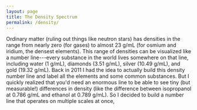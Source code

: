 ```yaml
---
layout: page
title: The Density Spectrum
permalink: /density/
---
```


Ordinary matter (ruling out things like neutron stars) has densities in the range from nearly zero (for gases) to almost 23 g/mL (for osmium and iridium, the densest elements).  This range of densities can be visualized like a number line---every substance in the world lives somewhere on that line, including water (1 g/mL), diamonds (3.51 g/mL), silver (10.49 g/mL), and gold (19.32 g/mL).  Back in 2011 I had the idea to actually build this density number line and label all the elements and some common substances.  But I quickly realized that you'd need an enormous line to be able to see tiny (but measurable!) differences in density (like the difference between isopropanol at 0.786 g/mL and ethanol at 0.789 g/mL).  So I decided to build a number line that operates on multiple scales at once, 

<script src="../assets/processing.js"></script>

<script type="text/processing" data-processing-target="processing-canvas">





boolean box1 = true;   // top
boolean box2 = true;
boolean box3 = true;
boolean box4 = true;   // bottom


int xmax = 700;  //1200
int ymax = 850;   //850
PFont f;
PFont fbold;
PFont fbig;
PFont fmedium;
int leftmargin = 50;
int topmargin = 175;
int linelength = xmax - leftmargin - 50;
int spacing = 200;
float line3y = topmargin + 3 * spacing;
float line2y = topmargin + 2 * spacing;
float line1y = topmargin + 1 * spacing;
float line0y = topmargin + 0 * spacing;
float topboxheight = 180;
float botboxheight = 35;
float boxlength = linelength / 10 / 2; // half box length
float box3center = 109;
float box2center = 567;
float box1center = 296;
float box3left;
float box2left;
float box1left;
float box3right;
float box2right;
float box1right;
float rho;
float rho3L;
float rho3R;
float rho2L;
float rho2R;
float rho1L;
float rho1R;
float rho0L;
float rho0R;
int botbez = 75;  // Bezier control point offset
int topbez = 75;  // Bezier control point offset

String[] materials = {

"Hydrogen",
"Helium",
"Neon",
"Nitrogen",
"Oxygen",
"Fluorine",
"Argon",
"Chlorine",
"Krypton",
"Xenon",
"Radon",
"Lithium",
"Potassium",
"Sodium",
"Rubidium",
"Calcium",
"Magnesium",
"Phosphorus",
"Beryllium",
"Francium",
"Caesium",
"Sulphur",
"Carbon",
"Silicon",
"Boron",
"Strontium",
"Aluminium",
"Scandium",
"Bromine",
"Barium",
"Yttrium",
"Titanium",
"Selenium",
"Iodine",
"Europium",
"Germanium",
"Radium",
"Arsenic",
"Gallium",
"Vanadium",
"Lanthanum",
"Tellurium",
"Zirconium",
"Antimony",
"Cerium",
"Praseodymium",
"Ytterbium",
"Astatine",
"Neodymium",
"Zinc",
"Chromium",
"Promethium",
"Tin",
"Indium",
"Manganese",
"Samarium",
"Iron",
"Gadolinium",
"Terbium",
"Dysprosium",
"Niobium",
"Cadmium",
"Holmium",
"Cobalt",
"Nickel",
"Copper",
"Erbium",
"Polonium",
"Thulium",
"Bismuth",
"Lutetium",
"Actinium",
"Molybdenum",
"Silver",
"Lead",
"Technetium",
"Thorium",
"Thallium",
"Palladium",
"Ruthenium",
"Rhodium",
"Hafnium",
"Einsteinium",
"Curium",
"Mercury",
"Americium",
"Berkelium",
"Californium",
"Protactinium",
"Tantalum",
"Rutherfordium",
"Uranium",
"Tungsten",
"Gold",
"Plutonium",
"Neptunium",
"Rhenium",
"Platinum",
"Iridium",
"Osmium",
"Polybutylene",
"Polymethylpentene",
"Ethylene-propylene",
"Propylene",
"LDPE",
"HDPE",
"Polybutene",
"Natural rubber",
"Butyl rubber",
"Styrene-butadiene",
"Polystyrene",
"Polyacrylonitrile",
"Polyvinyl acetate",
"Polycarbonate",
"Polychloroprene rubber",
"Polysulphone",
"Polyethylene terephtalate",
"PVC",
"PTFE Teflon",
"Water",
"Red blood cell (RBC)",
"Malaria-infected RBC",
"Lymphocyte",
"Apoptotic lymphocyte",
"Trichlorotrifluoroethane",
"Trichlorobenzene",
"Dioxane",
"Methoxyethanol",
"Acetic Acid",
"Acetone",
"Acetonitrile",
"Alcohol, ethyl",
"Alcohol, methyl",
"Alcohol, propyl",
"Ammonia (aqua)",
"Analine",
"Benzene",
"Benzil",
"Brine",
"Butyric Acid",
"Butane",
"n-Butyl Acetate",
"n-Butyl Alcohol",
"n-Butyl Chloride",
"Caproic acid",
"Carbolic acid",
"Carbon disulfide",
"Carbon tetrachloride",
"Carene",
"Castor oil",
"Chloride",
"Chlorobenzene",
"Chloroform",
"Chloroform",
"Citric acid",
"Coconut oil",
"Cotton seed oil",
"Cresol",
"Creosote",
"Crude oil, 48 API",
"Crude oil, 40 API",
"Crude oil, 35.6 API",
"Crude oil, 32.6 API",
"Crude oil, California",
"Crude oil, Mexican",
"Crude oil, Texas",
"Cumene",
"Cyclohexane",
"Cyclopentane",
"Decane",
"Diethyl ether",
"Dichlorobenzene",
"Dichloromethane",
"Diethylene glycol",
"Dichloromethane",
"Dimethyl Acetamide",
"Dimethylformamide",
"Dodecane",
"Ethane",
"Ether",
"Ethylamine",
"Ethyl Acetate",
"Ethyl Alcohol",
"Ethyl Ether",
"Ethylene Dichloride",
"Ethylene glycol",
"R12 refrigerant",
"Formaldehyde",
"Freon 11",
"Freon 21",
"Fuel oil",
"Furan",
"Furforol",
"Gasoline, natural",
"Gasoline, Vehicle",
"Gas oils",
"Glycerin",
"Glyme",
"Glycerol",
"Heptane",
"Hexane",
"Hexanol",
"Hexene",
"Hydrazine",
"Iodine",
"Ionene",
"Isobutyl Alcohol",
"Iso-Octane",
"Isopropyl Alcohol",
"Isopropyl Myristate",
"Kerosene",
"Linolenic Acid",
"Linseed oil",
"Methane",
"Methanol",
"Methyl Isoamyl Ketone",
"Methyl Isobutyl Ketone",
"Methyl n-Propyl Ketone",
"Methyl t-Butyl Ether",
"N-Methylpyrrolidone",
"Methyl Ethyl Ketone",
"MEK",
"Naphtha",
"Naphtha, wood",
"Napthalene",
"Ocimene",
"Octane",
"Olive oil",
"Palmitic Acid",
"Pentane",
"Pentane",
"Petroleum Ether",
"Gasoline",
"Phenol",
"Phosgene",
"Phytadiene",
"Pinene",
"Propane",
"Propane, R-290",
"Propanol",
"Propylene Carbonate",
"Propylene",
"Propyl Alcohol",
"Propylene glycol",
"Pyridine",
"Pyrrole",
"Rape seed oil",
"Resorcinol",
"Rosin oil",
"Sabiname",
"Sea water",
"Silane",
"Sodium Hydroxide",
"Sorbaldehyde",
"Soya bean oil",
"Stearic Acid",
"Sulphuric Acid",
"Sunflower oil",
"Styrene",
"Terpinene",
"Tetrahydrofuran",
"Toluene",
"Toluene",
"Triethylamine",
"Trifluoroacetic Acid",
"Turpentine",
"Sea water",
"Whale oil",
"o-Xylene",

};

float[] densities = {

0.00008988,
0.0001785,
0.0008999,
0.0012506,
0.001429,
0.001696,
0.0017837,
0.003214,
0.003733,
0.005887,
0.00973,
0.534,
0.862,
0.971,
1.532,
1.54,
1.738,
1.82,
1.85,
1.87,
1.873,
2.067,
2.267,
2.3296,
2.34,
2.64,
2.698,
2.989,
3.122,
3.594,
4.469,
4.54,
4.809,
4.93,
5.243,
5.323,
5.5,
5.776,
5.907,
6.11,
6.145,
6.232,
6.506,
6.685,
6.77,
6.773,
6.965,
7,
7.007,
7.134,
7.15,
7.26,
7.287,
7.31,
7.44,
7.52,
7.874,
7.895,
8.229,
8.55,
8.57,
8.69,
8.795,
8.86,
8.912,
8.96,
9.066,
9.32,
9.321,
9.807,
9.84,
10.07,
10.22,
10.501,
11.342,
11.5,
11.72,
11.85,
12.02,
12.37,
12.41,
13.31,
13.5,
13.51,
13.5336,
13.69,
14.79,
15.1,
15.37,
16.654,
18.1,
18.95,
19.25,
19.282,
19.84,
20.45,
21.02,
21.46,
22.56,
22.61,
0.6,
0.83,
0.86,
0.91,
0.91,
0.96,
0.915,
0.91,
0.92,
0.93,
1.05,
1.17,
1.19,
1.2,
1.23,
1.24,
1.36,
1.38,
2.27,
1,
1.11,
1.1,
1.08,
1.09,
1.564,
1.454,
1.0336,
0.9646,
1.0491,
0.78458,
0.7822,
0.78506,
0.78651,
0.79996,
0.82335,
1.01893,
0.87381,
1.07964,
1.23,
0.959,
0.59909,
0.8796,
0.8097,
0.8862,
0.92106,
0.9563,
1.26097,
1.58439,
0.85699,
0.95614,
1.55988,
1.1058,
1.4892,
1.46473,
1.65951,
0.92427,
0.92587,
1.02358,
1.06683,
0.79,
0.825,
0.847,
0.862,
0.915,
0.973,
0.873,
0.86019,
0.7785,
0.7454,
0.72628,
0.714,
1.3058,
1.326,
1.12,
1.326,
0.9415,
0.9487,
0.75463,
0.57026,
0.07272,
0.68078,
0.9006,
0.7892,
0.7133,
1.253,
1.09678,
1.31095,
0.81214,
1.49,
1.37,
0.89013,
1.41603,
1.15493,
0.71122,
0.73722,
0.89,
1.25937,
0.8691,
1.1261,
0.6795,
0.65483,
0.81053,
0.67117,
0.79452,
4.92728,
0.93227,
0.8016,
0.6919,
0.7854,
0.8532,
0.81715,
0.89864,
0.92907,
0.46454,
0.7913,
0.888,
0.8008,
0.8082,
0.7405,
1.0304,
0.8049,
0.80252,
0.66477,
0.95951,
0.82015,
0.79772,
0.91786,
0.86,
0.85058,
0.6262,
0.62482,
0.64,
0.73722,
1.07228,
1.37759,
0.82335,
0.85699,
0.58307,
0.49353,
0.80413,
1.2006,
0.51435,
0.8037,
0.96527,
0.97873,
0.96591,
0.92,
1.26866,
0.98,
0.81214,
1.02518,
0.71763,
1.25,
0.89543,
0.926,
0.89063,
1.839,
0.92,
0.90344,
0.84738,
0.888,
0.8669,
0.86227,
0.7276,
1.489,
0.8682,
1.02198,
0.925,
0.8802,

};

//String[] materials = new String[1000];
//float[] densities = new float[1000];




String[] filein;
int materials_length = 0;

void setup() {
  smooth();
  size(700, 850);  // was size(1200, 850);
  background(255);
  rectMode(CORNERS);
  f = loadFont("SansSerif.plain-12.vlw");
  fbold = loadFont("SansSerif.bold-12.vlw");
  fbig = loadFont("SansSerif.bold-30.vlw");
  fmedium = loadFont("SansSerif.plain-18.vlw");


  //filein = loadStrings("density_data.txt");
  //for (int i = 0; i < filein.length; i++) {
  //  // println(filein[i]);
  //  materials[i] = split(filein[i], TAB)[0];
  //  densities[i] = Float.parseFloat(split(filein[i], TAB)[1]);
  //}




  //for (int i = 0; i < materials.length; i++) {
  //  if (materials[i] == null) {
  //    materials_length = i;
  //    break;
  //  }
  //}

  materials_length = materials.length;
}

void draw() {
  background(255);



  strokeWeight(4);

  fill(0, 0, 0);

  box3left = box3center - boxlength;
  box3right = box3center + boxlength;
  box2left = box2center - boxlength;
  box2right = box2center + boxlength;
  box1left = box1center - boxlength;
  box1right = box1center + boxlength;


  //  rect(box3left, line3y-topboxheight, box3right, line3y+botboxheight);
  //  rect(box2left, line2y-topboxheight, box2right, line2y+botboxheight);
  //  rect(box1left, line1y-topboxheight, box1right, line1y+botboxheight);
  //  
  //  noFill();
  //
  //
  //  bezier(box3left,  line3y-topboxheight, box3left,  line3y-topboxheight-botbez, leftmargin,            line2y+topbez, leftmargin,            line2y);
  //  bezier(box3right, line3y-topboxheight, box3right, line3y-topboxheight-botbez, leftmargin+linelength, line2y+topbez, leftmargin+linelength, line2y);
  //  bezier(box2left,  line2y-topboxheight, box2left,  line2y-topboxheight-botbez, leftmargin,            line1y+topbez, leftmargin,            line1y);
  //  bezier(box2right, line2y-topboxheight, box2right, line2y-topboxheight-botbez, leftmargin+linelength, line1y+topbez, leftmargin+linelength, line1y);
  //  bezier(box1left,  line1y-topboxheight, box1left,  line1y-topboxheight-botbez, leftmargin,            line0y+topbez, leftmargin,            line0y);
  //  bezier(box1right, line1y-topboxheight, box1right, line1y-topboxheight-botbez, leftmargin+linelength, line0y+topbez, leftmargin+linelength, line0y);
  //  
  //  line(box3left,  line3y-topboxheight, leftmargin,            line2y);
  //  line(box3right, line3y-topboxheight, leftmargin+linelength, line2y);
  //  line(box2left,  line2y-topboxheight, leftmargin,            line1y);
  //  line(box2right, line2y-topboxheight, leftmargin+linelength, line1y);
  //  line(box1left,  line1y-topboxheight, leftmargin,            line0y);
  //  line(box1right, line1y-topboxheight, leftmargin+linelength, line0y);

  //  noStroke();

  stroke(255);

  if (box4) {
    fill(255*.50);          // BOTTOM
    beginShape();
    vertex(leftmargin-20, line3y+55);
    vertex(leftmargin-20, line3y-150);
    vertex(leftmargin+20+linelength, line3y-150);
    vertex(leftmargin+20+linelength, line3y+55);
    endShape(CLOSE);
  }

  if (box3) {
    fill(255*0.65);
    beginShape();
    vertex(box3left, line3y+65);  // this one is different
    vertex(box3left, line3y-165);
    vertex(leftmargin-20, line3y-165);
    vertex(leftmargin-20, line2y-150);
    vertex(leftmargin+20+linelength, line2y-150);
    vertex(leftmargin+20+linelength, line3y-165);
    vertex(box3right, line3y-165);
    vertex(box3right, line3y+65);  // this one is different
    endShape(CLOSE);
  }

  if (box2) {
    fill(255*0.80);
    beginShape();
    vertex(box2left, line2y+45);
    vertex(box2left, line2y-165);
    vertex(leftmargin-20, line2y-165);
    vertex(leftmargin-20, line1y-150);
    vertex(leftmargin+20+linelength, line1y-150);
    vertex(leftmargin+20+linelength, line2y-165);
    vertex(box2right, line2y-165);
    vertex(box2right, line2y+45);
    endShape(CLOSE);
  }

  if (box1) {
    fill(255*0.90);         // TOP
    beginShape();
    vertex(box1left, line1y+45);
    vertex(box1left, line1y-165);
    vertex(leftmargin-20, line1y-165);
    vertex(leftmargin-20, line0y-150);
    vertex(leftmargin+20+linelength, line0y-150);
    vertex(leftmargin+20+linelength, line1y-165);
    vertex(box1right, line1y-165);
    vertex(box1right, line1y+45);
    endShape(CLOSE);
  }

  strokeWeight(1);

  // ADD THE MATERIAL NAMES

  fill(0);
  textFont(f, 12);

  translate(leftmargin, line0y - 5);
  rotate(-HALF_PI);
  textAlign(LEFT, CENTER);
  if (box1) {
    for (int i = 0; i < materials_length; i++) {
      if (rho0L <= densities[i] && densities[i] <= rho0R) {
        text(materials[i], 0, (densities[i]-rho0L) * linelength / 0.023);
      }
    }
  }
  translate(-spacing, 0);
  if (box2) {
    for (int i = 0; i < materials_length; i++) {
      if (rho1L <= densities[i] && densities[i] <= rho1R) {
        text(materials[i], 0, (densities[i]-rho1L) * linelength / 0.23);
      }
    }
  }

  fill(0);
  translate(-spacing, 0);
  if (box3) {
    for (int i = 0; i < materials_length; i++) {
      if (rho2L <= densities[i] && densities[i] <= rho2R) {
        text(materials[i], 0, (densities[i]-rho2L) * linelength / 2.3);
      }
    }
  }

  translate(-spacing, 0);
  if (box4) {
    for (int i = 0; i < materials_length; i++) {
      if (rho3L <= densities[i] && densities[i] <= rho3R) {
        text(materials[i], 0, (densities[i]-rho3L) * linelength / 23.0);
      }
    }
  }




  rotate(HALF_PI);
  translate(-leftmargin, -line3y + 5);

  noFill();

  stroke(0);
  if (box4) {
    line(leftmargin, line3y, leftmargin + linelength, line3y); // line 3
  }
  if (box3) {
    line(leftmargin, line2y, leftmargin + linelength, line2y); // line 2
  }
  stroke(0);
  if (box2) {
    line(leftmargin, line1y, leftmargin + linelength, line1y); // line 1
  }
  if (box1) {
    line(leftmargin, line0y, leftmargin + linelength, line0y); // line 0
  }


  fill(0);
  strokeWeight(1);

  textAlign(RIGHT, CENTER);

  fill(0);
  textFont(fbig, 30);
  if (box1) {
    text("1000x", xmax*.96, line0y - 120);
  }
  if (box2) {
    text("100x", xmax*.96, line1y - 120);
  }
  fill(0);
  if (box3) {
    text("10x", xmax*.96, line2y - 120);
  }
  if (box4) {
    text("1x", xmax*.96, line3y - 120);
  }

  fill(0);
  textFont(fbold, 12);
  if (box4) {
    text("Density (g/mL)", leftmargin + linelength/2, ymax-35);
  }

  textFont(fmedium, 9);  // ADDED

  stroke(0);
  fill(0);
  rho3L = 0;
  rho3R = 23;
  rho = floor(rho3L);
  if (box4) {
    while (rho <= ceil (rho3R)) {
      line(leftmargin + rho * linelength / 23, line3y, leftmargin + rho * linelength / 23, line3y+10);
      textAlign(CENTER, CENTER);
      text(nf(rho, 0, 0), leftmargin + rho * linelength / 23, line3y+20);
      rho += 1;
    }
  }

  rho2L = (box3left - leftmargin) * 23 / linelength;
  rho2R = (box3right - leftmargin) * 23 / linelength;
  rho = ceil(rho2L * 10) / 10.0;
  if (box3) {
    while (rho < ceil (rho2R * 10) / 10.0) {
      line(leftmargin + (rho-rho2L) * linelength / 2.3, line2y, leftmargin + (rho-rho2L) * linelength / 2.3, line2y+10);
      textAlign(CENTER, CENTER);
      text(nf(rho, 0, 1), leftmargin + (rho-rho2L) * linelength / 2.3, line2y+20);
      rho += 0.1;
    }
  }

  stroke(0);
  fill(0);
  rho1L = (box2left - leftmargin) * 2.3 / linelength + rho2L;
  rho1R = (box2right - leftmargin) * 2.3 / linelength + rho2L;
  rho = ceil(rho1L * 100) / 100.0;
  if (box2) {
    while (rho < ceil (rho1R * 100) / 100.0) {
      line(leftmargin + (rho-rho1L) * linelength / 0.23, line1y, leftmargin + (rho-rho1L) * linelength / 0.23, line1y+10);
      textAlign(CENTER, CENTER);
      text(nf(rho, 0, 2), leftmargin + (rho-rho1L) * linelength / 0.23, line1y+20);
      rho += 0.01;
    }
  }

  rho0L = (box1left - leftmargin) * 0.23 / linelength + rho1L;
  rho0R = (box1right - leftmargin) * 0.23 / linelength + rho1L;
  rho = ceil(rho0L * 1000) / 1000.0;
  if (box1) {
    while (rho < ceil (rho0R * 1000) / 1000.0) {
      line(leftmargin + (rho-rho0L) * linelength / 0.023, line0y, leftmargin + (rho-rho0L) * linelength / 0.023, line0y+10);
      textAlign(CENTER, CENTER);
      text(nf(rho, 0, 3), leftmargin + (rho-rho0L) * linelength / 0.023, line0y+20);
      rho += 0.001;
    }
  }


  strokeWeight(3.0);
  stroke(255, 0, 0);
  if (box1) {
    line(166, 150, 213, 150);
    line(166, 150, 166, 160);
    line(        213, 150, 213, 160);
    line((166+213)/2, 150, (166+213)/2, 140);
  }
  fill(255, 0, 0);
  textFont(fmedium, 18);
  if (box1) {
    text("Current resolution of", (166+213)/2, 78);
    text("vibrating tube sensors", (166+213)/2, 100);
    text("(0.001 g/mL)", (166+213)/2, 122);
  }
}

void mouseDragged() {
  // println(mouseX);
  if (line3y - 150 < mouseY && mouseY < line3y + 50) {
    box3center = mouseX;
  }
  if (line2y - 150 < mouseY && mouseY < line2y + 50) {
    box2center = mouseX;
  }
  if (line1y - 150 < mouseY && mouseY < line1y + 50) {
    box1center = mouseX;
  }
}

//void mouseClicked() {
//  if (mouseX < 20 && mouseY < 20) {
//    save("out.png");
//  }
//}






</script>
<canvas id="processing-canvas"> </canvas>
